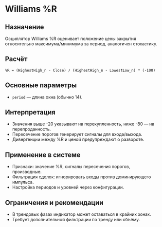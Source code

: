 # Williams %R

## Назначение
Осциллятор Williams %R оценивает положение цены закрытия относительно максимума/минимума за период, аналогичен стохастику.

## Расчёт
```
%R = (HighestHigh_n - Close) / (HighestHigh_n - LowestLow_n) * (-100)
```

## Основные параметры
- `period` — длина окна (обычно 14).

## Интерпретация
- Значения выше -20 указывают на перекупленность, ниже -80 — на перепроданность.
- Пересечение порогов генерирует сигналы для входа/выхода.
- Дивергенции между %R и ценой предупреждают о развороте.

## Применение в системе
- Признаки: значение %R, сигналы пересечения порогов, производные.
- Фильтрация сделок: игнорировать входы против доминирующего импульса.
- Настройка периодов и уровней через конфигурации.

## Ограничения и рекомендации
- В трендовых фазах индикатор может оставаться в крайних зонах.
- Требует дополнительной фильтрации по тренду или объёму.
